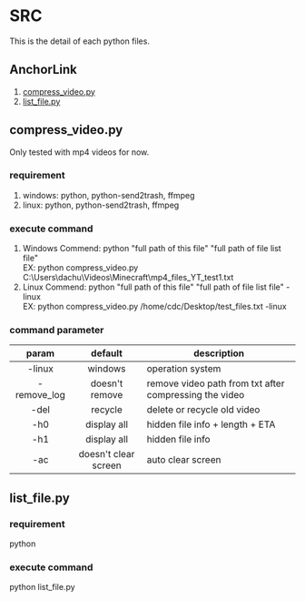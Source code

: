 # SRC

This is the detail of each python files.

## AnchorLink

1. [compress_video.py](#1)
2. [list_file.py](#2)

## <a name="1"></a>compress_video.py

Only tested with mp4 videos for now.

### requirement

1. windows: python, python-send2trash, ffmpeg
2. linux: python, python-send2trash, ffmpeg

### execute command

1. Windows Commend: python "full path of this file" "full path of file list file"<br>
EX: python compress_video.py C:\Users\dachu\Videos\Minecraft\mp4_files_YT_test1.txt
2. Linux Commend: python "full path of this file" "full path of file list file" -linux<br>
EX: python compress_video.py /home/cdc/Desktop/test_files.txt -linux

### command parameter

|    param    |       default        | description                                            |
| :---------: | :------------------: | ------------------------------------------------------ |
|   -linux    |       windows        | operation system                                       |
| -remove_log |    doesn't remove    | remove video path from txt after compressing the video |
|    -del     |       recycle        | delete or recycle old video                            |
|     -h0     |     display all      | hidden file info + length + ETA                        |
|     -h1     |     display all      | hidden file info                                       |
|     -ac     | doesn't clear screen | auto clear screen                                      |

## <a name="2"></a>list_file.py

### requirement

python

### execute command

python list_file.py
